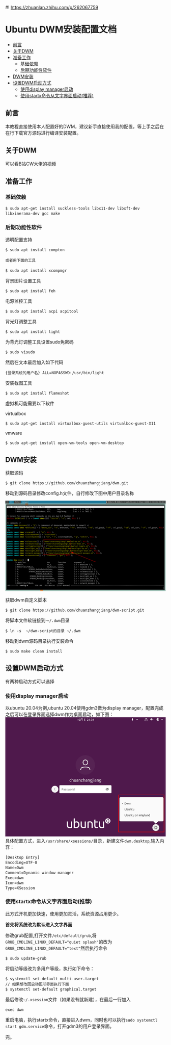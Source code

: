 #! https://zhuanlan.zhihu.com/p/262067759
# Ubuntu DWM安装配置文档

- [前言](#前言)
- [关于DWM](#关于dwm)
- [准备工作](#准备工作)
  - [基础依赖](#基础依赖)
  - [后期功能性软件](#后期功能性软件)
- [DWM安装](#dwm安装)
- [设置DWM启动方式](#设置dwm启动方式)
  - [使用display manager启动](#使用display-manager启动)
  - [使用startx命令从文字界面启动(推荐)](#使用startx命令从文字界面启动推荐)
## 前言
本教程直接使用本人配置好的DWM，建议新手直接使用我的配置，等上手之后在在行下载官方源码进行编译安装配置。
## 关于DWM
可以看B站CW大佬的[视频](https://www.bilibili.com/video/BV11J411t7RY)
## 准备工作
### 基础依赖
```
$ sudo apt-get install suckless-tools libx11-dev libxft-dev libxinerama-dev gcc make
```
### 后期功能性软件
透明配置支持
```
$ sudo apt install compton

或者用下面的工具

$ sudo apt install xcompmgr
```

背景图片设置工具
```
$ sudo apt install feh
```
电源监控工具
```
$ sudo apt install acpi acpitool
```
背光灯调整工具
```
$ sudo apt install light
```
为背光灯调整工具设置sudo免密码
```
$ sudo visudo
```
然后在文本最后加入如下代码
```
{登录系统的用户名} ALL=NOPASSWD:/usr/bin/light
```
安装截图工具
```
$ sudo apt install flameshot
```
虚拟机可能需要以下软件

virtualbox
```
$ sudo apt-get install virtualbox-guest-utils virtualbox-guest-X11
```
vmware
```
$ sudo apt-get install open-vm-tools open-vm-desktop
```
## DWM安装

获取源码
```
$ git clone https://github.com/chuanzhangjiang/dwm.git
```
移动到源码目录修改config.h文件，自行修改下图中用户目录名称

![修改](config_modify.png)

获取dwm自定义脚本
```
$ git clone https://github.com/chuanzhangjiang/dwm-script.git
```
将脚本文件软链接到`～/.dwm`目录
```
$ ln -s  ~/dwm-script的目录 ~/.dwm
```
移动到dwm源码目录执行安装命令
```
$ sudo make clean install
```
## 设置DWM启动方式
有两种启动方式可以选择
### 使用display manager启动
以ubuntu 20.04为例,ubuntu 20.04使用gdm3做为display manager，配置完成之后可以在登录界面选择dwm作为桌面启动，如下图：
![入口](desktop_entry.png)
具体配置方式，进入`/usr/share/xsessions/`目录，新建文件`dwm.desktop`,输入内容：
```
[Desktop Entry]
Encoding=UTF-8
Name=Dwm
Comment=Dynamic window manager
Exec=dwm
Icon=dwm
Type=XSession
```
### 使用startx命令从文字界面启动(推荐)
此方式开机更加快速，使用更加灵活，系统资源占用更少。

**首先将系统改为默认进入文字界面**


修改grub配置,打开文件`/etc/default/grub`,将`GRUB_CMDLINE_LINUX_DEFAULT="quiet splash"`的改为`GRUB_CMDLINE_LINUX_DEFAULT="text"`然后执行命令
```
$ sudo update-grub
```
将启动等级改为多用户等级，执行如下命令：
```
$ systemctl set-default multi-user.target 
// 如果想改回启动图形界面执行下面
$ systemctl set-default graphical.target
```
最后修改`~/.xsession`文件（如果没有就新建），在最后一行加入
```
exec dwm
```
重启电脑，执行startx命令，直接进入dwm，同时也可以执行`sudo systemctl start gdm.service`命令，打开gdm3的用户登录界面。

完。